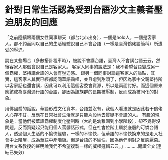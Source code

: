 # 針對日常生活認為受到台語沙文主義者壓迫朋友的回應

「之前陸續跟兩個女性同事聊天（都台北市出身），一個是holo人，一個是客家人。都不約而同以自己的生活經驗說自己不會台語（一樣是臺灣鶴佬語簡稱）所遭受的壓迫。
 
說在某些場合（多數搭計程車時），被說不會講台語，臺灣人不會講台語云云，然後客家人那個會說自己是客家人。
客家人同事的說法是：我不希望台語變成另一個霸權，堅持講台語的人會有壓迫感。
跟另一個同事討論這客家人的論點，其實，這客家人其實已經都認同華語霸權，並且嚐到甜頭了，但因為家中父親堅持所以客家話也還會講，因此可以利用這個客委會資源，所以是兩面討好。而這個原來應該成為臺灣通行語的台語，卻因為該族群的長期被壓制，反而成為被同化的對象。
 
 
用佛國喬的話說，華語形成文化資本，台語並沒有，我個人看法就是因此若干鶴佬人心存不甘，反應在日常社會生活就是只能片段地去質疑不會講的人。
有趣的現象是：當他們被華語霸權制度化壓制時（大約是幼稚園到小學階段），卻不覺得沒問題。反而質疑起只能用個人罵髒話形式，但在社會位階上屬於底層的可憐台語人，透過個人生活的不愉快經驗，一樣的不愉快，但華語的不愉快換來的是走入社會中上階層，成為華語中產階級。但是台語的不愉快，因為他們則對之反感厭惡。用台文系教授的聲明說我們不希望複製一樣的威權邏輯云云。」..........閱讀全文(連結已失效)
